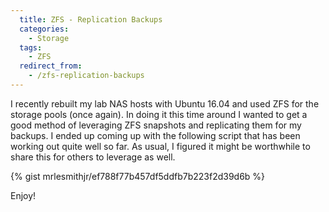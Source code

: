```yaml
---
  title: ZFS - Replication Backups
  categories:
    - Storage
  tags:
    - ZFS
  redirect_from:
    - /zfs-replication-backups
---
```


I recently rebuilt my lab NAS hosts with Ubuntu 16.04 and used ZFS for
the storage pools (once again). In doing it this time around I wanted to
get a good method of leveraging ZFS snapshots and replicating them for
my backups. I ended up coming up with the following script that has been
working out quite well so far. As usual, I figured it might be
worthwhile to share this for others to leverage as well.

{% gist mrlesmithjr/ef788f77b457df5ddfb7b223f2d39d6b %}

Enjoy!
